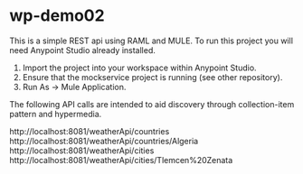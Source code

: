 # wp-demo02
This is a simple REST api using RAML and MULE. To run this project you will need Anypoint Studio already installed.

1. Import the project into your workspace within Anypoint Studio.
2. Ensure that the mockservice project is running (see other repository).
3. Run As -> Mule Application.

The following API calls are intended to aid discovery through collection-item pattern and hypermedia.

http://localhost:8081/weatherApi/countries
http://localhost:8081/weatherApi/countries/Algeria
http://localhost:8081/weatherApi/cities
http://localhost:8081/weatherApi/cities/Tlemcen%20Zenata

